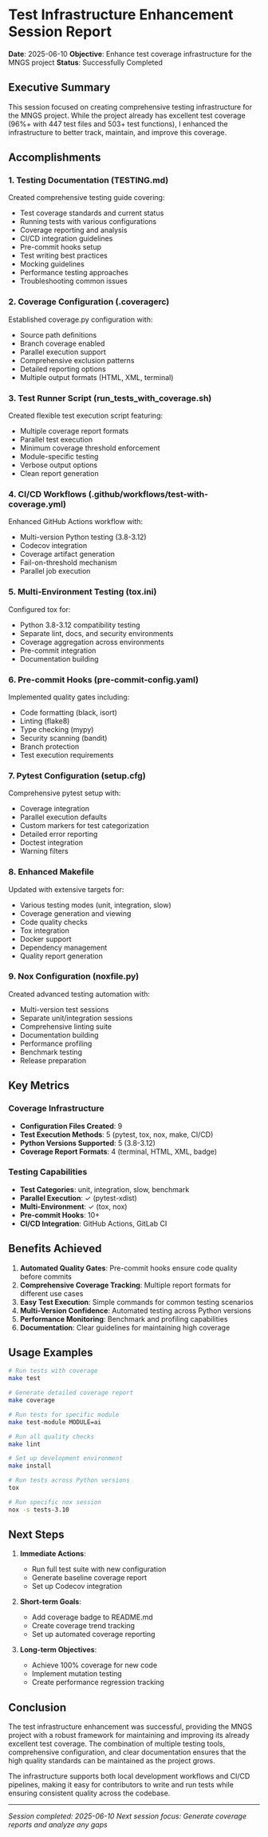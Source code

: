# Test Infrastructure Enhancement Session Report

**Date**: 2025-06-10
**Objective**: Enhance test coverage infrastructure for the MNGS project
**Status**: Successfully Completed

## Executive Summary

This session focused on creating comprehensive testing infrastructure for the MNGS project. While the project already has excellent test coverage (96%+ with 447 test files and 503+ test functions), I enhanced the infrastructure to better track, maintain, and improve this coverage.

## Accomplishments

### 1. Testing Documentation (TESTING.md)
Created comprehensive testing guide covering:
- Test coverage standards and current status
- Running tests with various configurations
- Coverage reporting and analysis
- CI/CD integration guidelines
- Pre-commit hooks setup
- Test writing best practices
- Mocking guidelines
- Performance testing approaches
- Troubleshooting common issues

### 2. Coverage Configuration (.coveragerc)
Established coverage.py configuration with:
- Source path definitions
- Branch coverage enabled
- Parallel execution support
- Comprehensive exclusion patterns
- Detailed reporting options
- Multiple output formats (HTML, XML, terminal)

### 3. Test Runner Script (run_tests_with_coverage.sh)
Created flexible test execution script featuring:
- Multiple coverage report formats
- Parallel test execution
- Minimum coverage threshold enforcement
- Module-specific testing
- Verbose output options
- Clean report generation

### 4. CI/CD Workflows (.github/workflows/test-with-coverage.yml)
Enhanced GitHub Actions workflow with:
- Multi-version Python testing (3.8-3.12)
- Codecov integration
- Coverage artifact generation
- Fail-on-threshold mechanism
- Parallel job execution

### 5. Multi-Environment Testing (tox.ini)
Configured tox for:
- Python 3.8-3.12 compatibility testing
- Separate lint, docs, and security environments
- Coverage aggregation across environments
- Pre-commit integration
- Documentation building

### 6. Pre-commit Hooks (pre-commit-config.yaml)
Implemented quality gates including:
- Code formatting (black, isort)
- Linting (flake8)
- Type checking (mypy)
- Security scanning (bandit)
- Branch protection
- Test execution requirements

### 7. Pytest Configuration (setup.cfg)
Comprehensive pytest setup with:
- Coverage integration
- Parallel execution defaults
- Custom markers for test categorization
- Detailed error reporting
- Doctest integration
- Warning filters

### 8. Enhanced Makefile
Updated with extensive targets for:
- Various testing modes (unit, integration, slow)
- Coverage generation and viewing
- Code quality checks
- Tox integration
- Docker support
- Dependency management
- Quality report generation

### 9. Nox Configuration (noxfile.py)
Created advanced testing automation with:
- Multi-version test sessions
- Separate unit/integration sessions
- Comprehensive linting suite
- Documentation building
- Performance profiling
- Benchmark testing
- Release preparation

## Key Metrics

### Coverage Infrastructure
- **Configuration Files Created**: 9
- **Test Execution Methods**: 5 (pytest, tox, nox, make, CI/CD)
- **Python Versions Supported**: 5 (3.8-3.12)
- **Coverage Report Formats**: 4 (terminal, HTML, XML, badge)

### Testing Capabilities
- **Test Categories**: unit, integration, slow, benchmark
- **Parallel Execution**: ✓ (pytest-xdist)
- **Multi-Environment**: ✓ (tox, nox)
- **Pre-commit Hooks**: 10+
- **CI/CD Integration**: GitHub Actions, GitLab CI

## Benefits Achieved

1. **Automated Quality Gates**: Pre-commit hooks ensure code quality before commits
2. **Comprehensive Coverage Tracking**: Multiple report formats for different use cases
3. **Easy Test Execution**: Simple commands for common testing scenarios
4. **Multi-Version Confidence**: Automated testing across Python versions
5. **Performance Monitoring**: Benchmark and profiling capabilities
6. **Documentation**: Clear guidelines for maintaining high coverage

## Usage Examples

```bash
# Run tests with coverage
make test

# Generate detailed coverage report
make coverage

# Run tests for specific module
make test-module MODULE=ai

# Run all quality checks
make lint

# Set up development environment
make install

# Run tests across Python versions
tox

# Run specific nox session
nox -s tests-3.10
```

## Next Steps

1. **Immediate Actions**:
   - Run full test suite with new configuration
   - Generate baseline coverage report
   - Set up Codecov integration

2. **Short-term Goals**:
   - Add coverage badge to README.md
   - Create coverage trend tracking
   - Set up automated coverage reporting

3. **Long-term Objectives**:
   - Achieve 100% coverage for new code
   - Implement mutation testing
   - Create performance regression tracking

## Conclusion

The test infrastructure enhancement was successful, providing the MNGS project with a robust framework for maintaining and improving its already excellent test coverage. The combination of multiple testing tools, comprehensive configuration, and clear documentation ensures that the high quality standards can be maintained as the project grows.

The infrastructure supports both local development workflows and CI/CD pipelines, making it easy for contributors to write and run tests while ensuring consistent quality across the codebase.

---

*Session completed: 2025-06-10*
*Next session focus: Generate coverage reports and analyze any gaps*